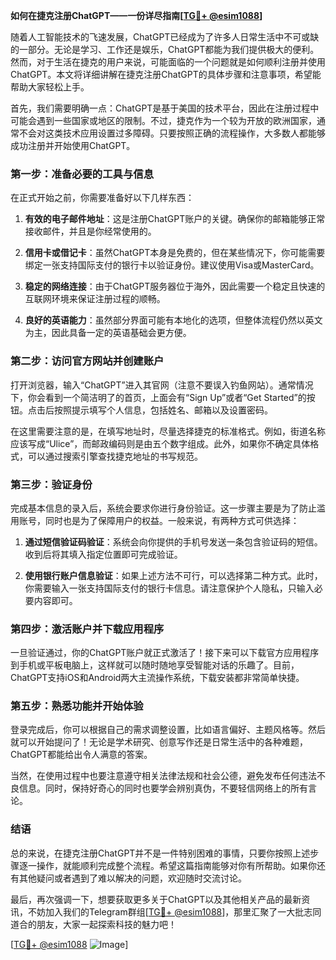 **如何在捷克注册ChatGPT——一份详尽指南[[TG💪+ @esim1088](https://t.me/s/esim1088)]**

随着人工智能技术的飞速发展，ChatGPT已经成为了许多人日常生活中不可或缺的一部分。无论是学习、工作还是娱乐，ChatGPT都能为我们提供极大的便利。然而，对于生活在捷克的用户来说，可能面临的一个问题就是如何顺利注册并使用ChatGPT。本文将详细讲解在捷克注册ChatGPT的具体步骤和注意事项，希望能帮助大家轻松上手。

首先，我们需要明确一点：ChatGPT是基于美国的技术平台，因此在注册过程中可能会遇到一些国家或地区的限制。不过，捷克作为一个较为开放的欧洲国家，通常不会对这类技术应用设置过多障碍。只要按照正确的流程操作，大多数人都能够成功注册并开始使用ChatGPT。

### **第一步：准备必要的工具与信息**
在正式开始之前，你需要准备好以下几样东西：

1. **有效的电子邮件地址**：这是注册ChatGPT账户的关键。确保你的邮箱能够正常接收邮件，并且是你经常使用的。
   
2. **信用卡或借记卡**：虽然ChatGPT本身是免费的，但在某些情况下，你可能需要绑定一张支持国际支付的银行卡以验证身份。建议使用Visa或MasterCard。

3. **稳定的网络连接**：由于ChatGPT服务器位于海外，因此需要一个稳定且快速的互联网环境来保证注册过程的顺畅。

4. **良好的英语能力**：虽然部分界面可能有本地化的选项，但整体流程仍然以英文为主，因此具备一定的英语基础会更方便。

### **第二步：访问官方网站并创建账户**
打开浏览器，输入“ChatGPT”进入其官网（注意不要误入钓鱼网站）。通常情况下，你会看到一个简洁明了的首页，上面会有“Sign Up”或者“Get Started”的按钮。点击后按照提示填写个人信息，包括姓名、邮箱以及设置密码。

在这里需要注意的是，在填写地址时，尽量选择捷克的标准格式。例如，街道名称应该写成“Ulice”，而邮政编码则是由五个数字组成。此外，如果你不确定具体格式，可以通过搜索引擎查找捷克地址的书写规范。

### **第三步：验证身份**
完成基本信息的录入后，系统会要求你进行身份验证。这一步骤主要是为了防止滥用账号，同时也是为了保障用户的权益。一般来说，有两种方式可供选择：

1. **通过短信验证码验证**：系统会向你提供的手机号发送一条包含验证码的短信。收到后将其填入指定位置即可完成验证。

2. **使用银行账户信息验证**：如果上述方法不可行，可以选择第二种方式。此时，你需要输入一张支持国际支付的银行卡信息。请注意保护个人隐私，只输入必要内容即可。

### **第四步：激活账户并下载应用程序**
一旦验证通过，你的ChatGPT账户就正式激活了！接下来可以下载官方应用程序到手机或平板电脑上，这样就可以随时随地享受智能对话的乐趣了。目前，ChatGPT支持iOS和Android两大主流操作系统，下载安装都非常简单快捷。

### **第五步：熟悉功能并开始体验**
登录完成后，你可以根据自己的需求调整设置，比如语言偏好、主题风格等。然后就可以开始提问了！无论是学术研究、创意写作还是日常生活中的各种难题，ChatGPT都能给出令人满意的答案。

当然，在使用过程中也要注意遵守相关法律法规和社会公德，避免发布任何违法不良信息。同时，保持好奇心的同时也要学会辨别真伪，不要轻信网络上的所有言论。

### **结语**
总的来说，在捷克注册ChatGPT并不是一件特别困难的事情，只要你按照上述步骤逐一操作，就能顺利完成整个流程。希望这篇指南能够对你有所帮助。如果你还有其他疑问或者遇到了难以解决的问题，欢迎随时交流讨论。

最后，再次强调一下，想要获取更多关于ChatGPT以及其他相关产品的最新资讯，不妨加入我们的Telegram群组[[TG💪+ @esim1088](https://t.me/s/esim1088)]，那里汇聚了一大批志同道合的朋友，大家一起探索科技的魅力吧！

[[TG💪+ @esim1088](https://t.me/s/esim1088) ![Image](https://i.postimg.cc/4NQfJmqS/Snipaste-2025-05-13-00-14-12.png)]